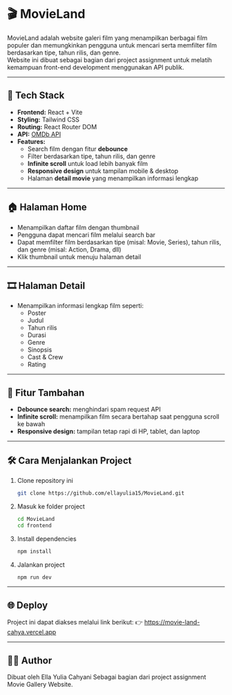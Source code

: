 # 🎬 MovieLand

MovieLand adalah website galeri film yang menampilkan berbagai film populer dan memungkinkan pengguna untuk mencari serta memfilter film berdasarkan tipe, tahun rilis, dan genre.  
Website ini dibuat sebagai bagian dari project assignment untuk melatih kemampuan front-end development menggunakan API publik.

---

## 🚀 Tech Stack
- **Frontend:** React + Vite  
- **Styling:** Tailwind CSS  
- **Routing:** React Router DOM  
- **API:** [OMDb API](https://www.omdbapi.com/)  
- **Features:**  
  - Search film dengan fitur **debounce**  
  - Filter berdasarkan tipe, tahun rilis, dan genre
  - **Infinite scroll** untuk load lebih banyak film  
  - **Responsive design** untuk tampilan mobile & desktop  
  - Halaman **detail movie** yang menampilkan informasi lengkap

---

## 🏠 Halaman Home
- Menampilkan daftar film dengan thumbnail  
- Pengguna dapat mencari film melalui search bar  
- Dapat memfilter film berdasarkan tipe (misal: Movie, Series), tahun rilis, dan genre (misal: Action, Drama, dll)  
- Klik thumbnail untuk menuju halaman detail

---

## 🎞️ Halaman Detail
- Menampilkan informasi lengkap film seperti:
  - Poster
  - Judul
  - Tahun rilis
  - Durasi
  - Genre
  - Sinopsis
  - Cast & Crew
  - Rating

---

## 🧠 Fitur Tambahan
- **Debounce search:** menghindari spam request API  
- **Infinite scroll:** menampilkan film secara bertahap saat pengguna scroll ke bawah  
- **Responsive design:** tampilan tetap rapi di HP, tablet, dan laptop  

---

## 🛠️ Cara Menjalankan Project
1. Clone repository ini  
   ```bash
   git clone https://github.com/ellayulia15/MovieLand.git
2. Masuk ke folder project
   ```bash
   cd MovieLand
   cd frontend
3. Install dependencies
   ```bash
   npm install
4. Jalankan project
   ```bash
   npm run dev

---

## 🌐 Deploy
Project ini dapat diakses melalui link berikut:
👉 https://movie-land-cahya.vercel.app

---

## 👩‍💻 Author
Dibuat oleh Ella Yulia Cahyani
Sebagai bagian dari project assignment Movie Gallery Website.
